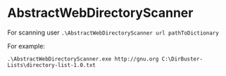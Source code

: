 # AbstractWebDirectoryScanner

For scanning user `.\AbstractWebDirectoryScanner url pathToDictionary`

For example:

`.\AbstractWebDirectoryScanner.exe http://gnu.org C:\DirBuster-Lists\directory-list-1.0.txt`

